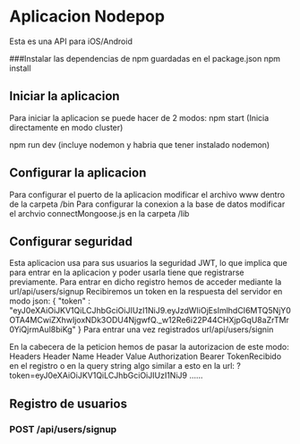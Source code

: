 # Aplicacion Nodepop
Esta es una API para iOS/Android 

###Instalar las dependencias de npm guardadas en el package.json
npm install

## Iniciar la aplicacion
Para iniciar la aplicacion se puede hacer de 2 modos:
npm start (Inicia directamente en modo cluster)

npm run dev (incluye nodemon y habria que tener instalado nodemon) 

## Configurar la aplicacion
Para configurar el puerto de la aplicacion modificar el archivo www dentro de la carpeta /bin 
Para configurar la conexion a la base de datos modificar el archvio connectMongoose.js en la carpeta /lib

## Configurar seguridad
Esta aplicacion usa para sus usuarios la seguridad JWT, lo que implica que para entrar en la aplicacion y poder usarla tiene que registrarse previamente. Para entrar en dicho registro hemos de acceder mediante la url/api/users/signup
Recibiremos un token en la respuesta del servidor en modo json:
{
    "token" : "eyJ0eXAiOiJKV1QiLCJhbGciOiJIUzI1NiJ9.eyJzdWIiOjEsImlhdCI6MTQ5NjY0OTA4MCwiZXhwIjoxNDk3ODU4NjgwfQ._w12Re6i22P44CHXjpGqU8aZrTMr0YiQjrmAul8biKg"
}
Para entrar una vez registrados url/api/users/signin

En la cabecera de la peticion hemos de pasar la autorizacion de este modo:
Headers
Header Name             Header Value
Authorization           Bearer TokenRecibido en el registro
o en la query string algo similar a esto en la url:
?token=eyJ0eXAiOiJKV1QiLCJhbGciOiJIUzI1NiJ9 ......

## Registro de usuarios
### POST /api/users/signup




